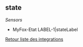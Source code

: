 ## state

*Sensors*
- MyFox-Etat LABEL-1|stateLabel


[Retour liste des integrations](../../integration.md)

